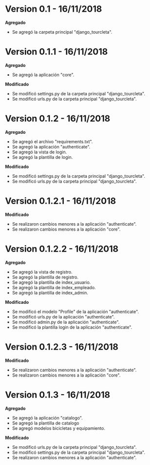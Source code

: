 # Version 0.1 - 16/11/2018

**Agregado**

- Se agregó la carpeta principal "django_tourcleta".

# Version 0.1.1 - 16/11/2018

**Agregado**

- Se agregó la aplicación "core".

**Modificado**

- Se modificó settings.py de la carpeta principal "django_tourcleta".
- Se modificó urls.py de la carpeta principal "django_tourcleta".

# Version 0.1.2 - 16/11/2018

**Agregado**

- Se agregó el archivo "requirements.txt".
- Se agregó la aplicación "authenticate".
- Se agregó la vista de login.
- Se agregó la plantilla de login.

**Modificado**

- Se modificó settings.py de la carpeta principal "django_tourcleta".
- Se modificó urls.py de la carpeta principal "django_tourcleta".

# Version 0.1.2.1 - 16/11/2018

**Modificado**

- Se realizaron cambios menores a la aplicación "authenticate".
- Se realizaron cambios menores a la aplicación "core".

# Version 0.1.2.2 - 16/11/2018

**Agregado**

- Se agregó la vista de registro.
- Se agregó la plantilla de registro.
- Se agregó la plantilla de index_usuario.
- Se agregó la plantilla de index_empleado.
- Se agregó la plantilla de index_admin.

**Modificado**

- Se modificó el modelo "Profile" de la aplicación "authenticate".
- Se modificó urls.py de la aplicación "authenticate".
- Se modificó admin.py de la aplicación "authenticate".
- Se modificó la plantilla login de la aplicación "authenticate".

# Version 0.1.2.3 - 16/11/2018

**Modificado**

- Se realizaron cambios menores a la aplicación "authenticate".
- Se realizaron cambios menores a la aplicación "core".

# Version 0.1.3 - 16/11/2018

**Agregado**

- Se agregó la aplicación "catalogo".
- Se agregó la plantilla de catalogo
- Se agregó modelos bicicletas y equipamiento.

**Modificado**

- Se modificó urls.py de la carpeta principal "django_tourcleta".
- Se modificó settings.py de la carpeta principal "django_tourcleta".
- Se realizaron cambios menores a la aplicación "authenticate".